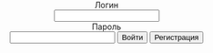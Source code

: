 <!DOCTYPE html>
<html>

<head>
  <meta charset="utf-8">
  <style>
    html,
    body {
      width: 100%;
      height: 100%;
      padding: 0;
      margin: 0;
    }
    
    #prompt-form {
      display: inline-block;
      padding: 10px 40px 20px 40px;
      width: 200px;
      border: 1px solid black;
      background: white;
      vertical-align: middle;
    }
    
    #prompt-form-container {
      position: fixed;
      top: 0;
      left: 0;
      z-index: 9999;
      width: 100%;
      height: 100%;
      text-align: center;
    }
    
    #prompt-form-container:before {
      display: inline-block;
      height: 100%;
      content: '';
      vertical-align: middle;
    }
    
    #prompt-form input[name="text"] {
      display: block;
      bot: ;
      margin: 5px;
      width: 180px;
    }
  </style>
</head>

<body>


  <div id="prompt-form-container">
    <form id="prompt-form">
      <div id="prompt-message">Логин</div>
      <input name="text" type="text">
      <div id="prompt-message">Пароль</div>
      <input name="text" type="text">
      <input type="submit" value="Войти">
      <input type="button" name="cancel" value="Регистрация">
    </form>
  </div>


</body>

</html>
